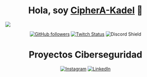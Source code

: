 <div align="center">
<h1 align="center">Hola, soy <a href=>CipherA-Kadel</a> 👋</h1>
</div>
<img src="https://img.freepik.com/free-photo/online-security-dark-background-3d-illustration_1419-2804.jpg?t=st=1727778935~exp=1727782535~hmac=4c65e4bee517736116671f739695a271dcfaa3660e645b3e79108c257ff21768&w=1800">
</div>

<div align="center">


[![GitHub followers](https://img.shields.io/github/followers/CipherA-Kadel?style=social)](https://github.com/CipherA-Kadel)
[![Twitch Status](https://img.shields.io/twitch/status/kaaddel?style=social)](https://[https://www.twitch.tv/kaaddel])
![Discord Shield](https://discordapp.com/api/guilds/807719549075980308/widget.png?style=shield)

# Proyectos Ciberseguridad






<a href="https://www.instagram.com/alanramram/" target="_blank"><img src="https://img.shields.io/badge/Instagram-%23E4405F.svg?&style=flat-square&logo=instagram&logoColor=white" alt="Instagram"></a>
<a href="https://www.linkedin.com/in/alan-ramirez-rubial-3b29b0252/" target="_blank"><img src="https://img.shields.io/badge/LinkedIn-%230077B5.svg?&style=flat-square&logo=linkedin&logoColor=white" alt="LinkedIn"></a>
